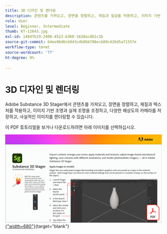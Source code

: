 ```yaml
---
title: 3D 디자인 및 렌더링
description: 콘텐츠를 가져오고, 장면을 정렬하고, 재질과 질감을 적용하고, 이미지 기반 조명과 물리적 조명을 조정하고, 다양한 해상도의 카메라를 저장하고, 사실적인 이미지를 렌더링할 수 있습니다
role: User
level: Beginner, Intermediate
thumb: KT-11643.jpg
exl-id: 1404fb19-2400-4523-b360-1620acd61c1b
source-git-commit: 64ee96d6cb943cdb8bb708ecb89c426d5af1557e
workflow-type: tm+mt
source-wordcount: '77'
ht-degree: 0%

---
```


# 3D 디자인 및 렌더링

Adobe Substance 3D Stager에서 콘텐츠를 가져오고, 장면을 정렬하고, 재질과 텍스처를 적용하고, 이미지 기반 조명과 실제 조명을 조정하고, 다양한 해상도의 카메라를 저장하고, 사실적인 이미지를 렌더링할 수 있습니다.

이 PDF 튜토리얼을 보거나 다운로드하려면 아래 이미지를 선택하십시오.

[![자습서의 첫 페이지 이미지](assets/Substance3DStager.png){&quot;width=680&quot;}](assets/Adobe-Substance-Stager.pdf){target="blank"}
